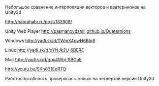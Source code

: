 Небольшое сравнение интерполяции векторов и кватернионов на Unity3d

http://habrahabr.ru/post/183908/

Unity Web Player http://basmanovdaniil.github.io/Quaternions

Windows http://yadi.sk/d/TWmX4pwH6BIq8

Linux http://yadi.sk/d/xYNJk2U_6BERE

Mac http://yadi.sk/d/gpx4Wbj-6BGuE

http://youtu.be/SKh831EqR7Q

Работоспособность проверялась только на четвёртой версии Unity3d
